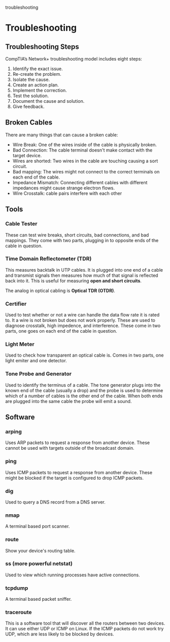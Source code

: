 troubleshooting

# Troubleshooting


## Troubleshooting Steps
CompTIA’s Network+ troubleshooting model includes eight steps:

1. Identify the exact issue.
2. Re-create the problem.
3. Isolate the cause.
4. Create an action plan.
5. Implement the correction.
6. Test the solution.
7. Document the cause and solution.
8. Give feedback.





## Broken Cables
There are many things that can cause a broken cable:

- Wire Break: One of the wires inside of the cable is physically broken.
- Bad Connection: The cable terminal doesn't make contact with the target device.
- Wires are shorted: Two wires in the cable are touching causing a sort circuit.
- Bad mapping: The wires might not connect to the correct terminals on each end of the cable.
- Impedance Mismatch: Connecting different cables with different impedances might cause strange electron flows.
- Wire Crosstalk: cable pairs interfere with each other





## Tools
### Cable Tester
These can test wire breaks, short circuits, bad connections, and bad mappings.
They come with two parts, plugging in to opposite ends of the cable in question.

### Time Domain Reflectometer (TDR)
This measures backtalk in UTP cables.
It is plugged into one end of a cable and transmist signals then measures how much of that signal is reflected back into it.
This is useful for measuring **open and short circuits**.

The analog in optical cabling is **Optical TDR (OTDR)**.


### Certifier
Used to test whether or not a wire can handle the data flow rate it is rated to.
It a wire is not broken but does not work properly.
These are used to diagnose crosstalk, high impedence, and interference.
These come in two parts, one goes on each end of the cable in question.

### Light Meter
Used to check how transparent an optical cable is.
Comes in two parts, one light emiter and one detector.

### Tone Probe and Generator
Used to identify the terminus of a cable.
The tone generator plugs into the known end of the cable (usually a drop) and the probe is used to determine which of a number of cables is the other end of the cable.
When both ends are plugged into the same cable the probe will emit a sound.





## Software
### arping
Uses ARP packets to request a response from another device.
These cannot be used with targets outside of the broadcast domain.

### ping
Uses ICMP packets to request a response from another device.
These might be blocked if the target is configured to drop ICMP packets.

### dig
Used to query a DNS record from a DNS server.

### nmap
A terminal based port scanner.

### route
Show your device's routing table.

### ss (more powerful netstat)
Used to view which running processes have active connections.

### tcpdump
A terminal based packet sniffer.

### traceroute
This is a software tool that will discover all the routers between two devices.
It can use either UDP or ICMP on Linux.
If the ICMP packets do not work try UDP, which are less likely to be blocked by devices.
